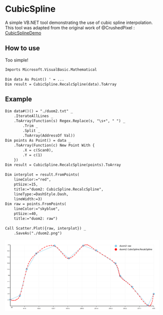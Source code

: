 # CubicSpline
A simple VB.NET tool demonstrating the use of cubic spline interpolation. This tool was adapted from the original work of @CrushedPixel : [CubicSplineDemo](https://github.com/CrushedPixel/CubicSplineDemo)

## How to use
Too simple!

```vbnet
Imports Microsoft.VisualBasic.Mathematical

Dim data As Point() ' = ...
Dim result = CubicSpline.RecalcSpline(data).ToArray
```

## Example

```vbnet
Dim data#()() = "./duom2.txt" _
    .IterateAllLines _
    .ToArray(Function(s) Regex.Replace(s, "\s+", " ") _
        .Trim _
        .Split _
        .ToArray(AddressOf Val))
Dim points As Point() = data _
    .ToArray(Function(c) New Point With {
        .X = c(Scan0),
        .Y = c(1)
    })
Dim result = CubicSpline.RecalcSpline(points).ToArray

Dim interplot = result.FromPoints(
    lineColor:="red",
    ptSize:=15,
    title:="duom2: CubicSpline.RecalcSpline",
    lineType:=DashStyle.Dash,
    lineWidth:=3)
Dim raw = points.FromPoints(
    lineColor:="skyblue",
    ptSize:=40,
    title:="duom2: raw")

Call Scatter.Plot({raw, interplot}) _
    .SaveAs("./duom2.png")
```

![](./duom2.png)
